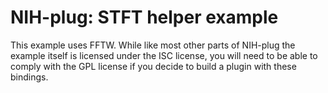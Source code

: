 # NIH-plug: STFT helper example

This example uses FFTW. While like most other parts of NIH-plug the example
itself is licensed under the ISC license, you will need to be able to comply
with the GPL license if you decide to build a plugin with these bindings.
